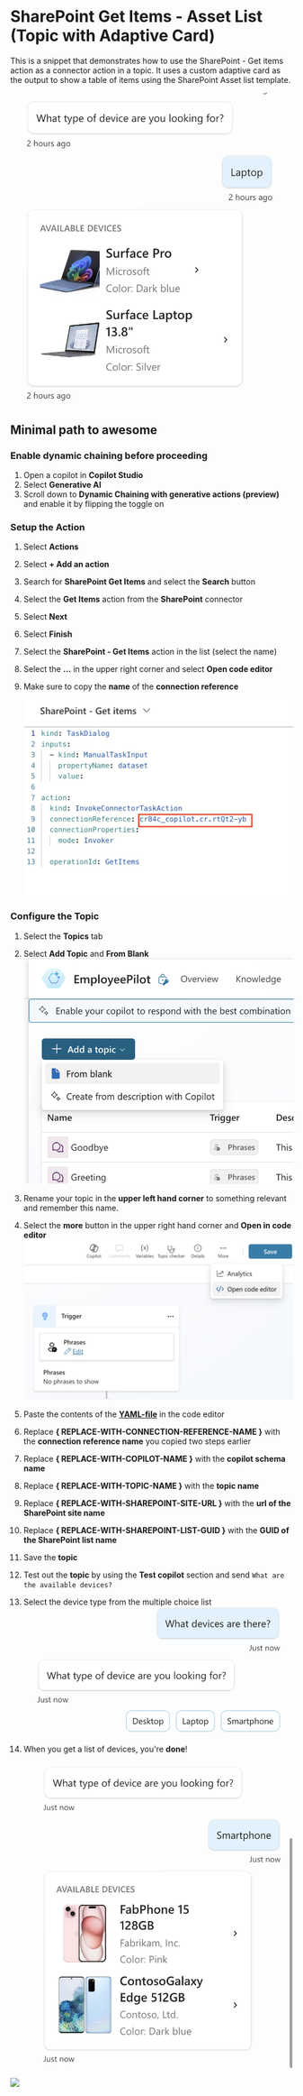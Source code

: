 # SharePoint Get Items - Asset List (Topic with Adaptive Card)

This is a snippet that demonstrates how to use the SharePoint - Get items action as a connector action in a topic.  It uses a custom adaptive card as the output to show a table of items using the SharePoint Asset list template.

![A view of examples of getting a list of available laptops](./assets/laptopAdaptiveCard.png)

## Minimal path to awesome

### Enable dynamic chaining before proceeding

1. Open a copilot in **Copilot Studio**
1. Select **Generative AI**
1. Scroll down to **Dynamic Chaining with generative actions (preview)** and enable it by flipping the toggle on

### Setup the Action

1. Select **Actions**
1. Select **+ Add an action**
1. Search for **SharePoint Get Items** and select the **Search** button
1. Select the **Get Items** action from the **SharePoint** connector
1. Select **Next**
1. Select **Finish**
1. Select the **SharePoint - Get Items** action in the list (select the name)
1. Select the **...** in the upper right corner and select **Open code editor**
1. Make sure to copy the **name** of the **connection reference**

    ![View of the code editor with a red line around the connection reference name](./assets/cname.png)

### Configure the Topic    
1. Select the **Topics** tab
1. Select **Add Topic** and **From Blank**
  ![View of the add topic](./assets/topicfromblank.png)
1. Rename your topic in the **upper left hand corner** to something relevant and remember this name.
1. Select the **more** button in the upper right hand corner and **Open in code editor**
  ![View of open in code editor](./assets/openincode.png)
1. Paste the contents of the **[YAML-file](./source/AvailableDevices.yaml)** in the code editor
1. Replace **{ REPLACE-WITH-CONNECTION-REFERENCE-NAME }** with the **connection reference name** you copied two steps earlier
1. Replace **{ REPLACE-WITH-COPILOT-NAME }** with the **copilot schema name**
1. Replace **{ REPLACE-WITH-TOPIC-NAME }** with the **topic name**
1. Replace **{ REPLACE-WITH-SHAREPOINT-SITE-URL }** with the **url of the SharePoint site name**
1. Replace **{ REPLACE-WITH-SHAREPOINT-LIST-GUID }** with the **GUID of the SharePoint list name**
1. Save the **topic**
1. Test out the **topic** by using the **Test copilot** section and send `What are the available devices?`
1. Select the device type from the multiple choice list
  ![View of choice selection](./assets/devicetype.png)

1. When you get a list of devices, you're **done**!

    ![View of the plugin action where the user asks for available smartphones](./assets/phoneAdaptiveCard.png)

<img src="https://m365-visitor-stats.azurewebsites.net/powerplatform-snippets/copilot-studio/sharepoint-asset-list-snippet-ac" aria-hidden="true" />
